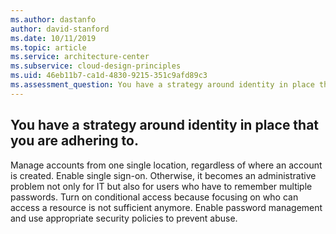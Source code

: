 ```yaml
---
ms.author: dastanfo
author: david-stanford
ms.date: 10/11/2019
ms.topic: article
ms.service: architecture-center
ms.subservice: cloud-design-principles
ms.uid: 46eb11b7-ca1d-4830-9215-351c9afd89c3
ms.assessment_question: You have a strategy around identity in place that you are adhering to.
---
```

## You have a strategy around identity in place that you are adhering to.

Manage accounts from one single location, regardless of where an account is created. Enable single sign-on. Otherwise, it becomes an administrative problem not only for IT but also for users who have to remember multiple passwords. Turn on conditional access because focusing on who can access a resource is not sufficient anymore. Enable password management and use appropriate security policies to prevent abuse.
